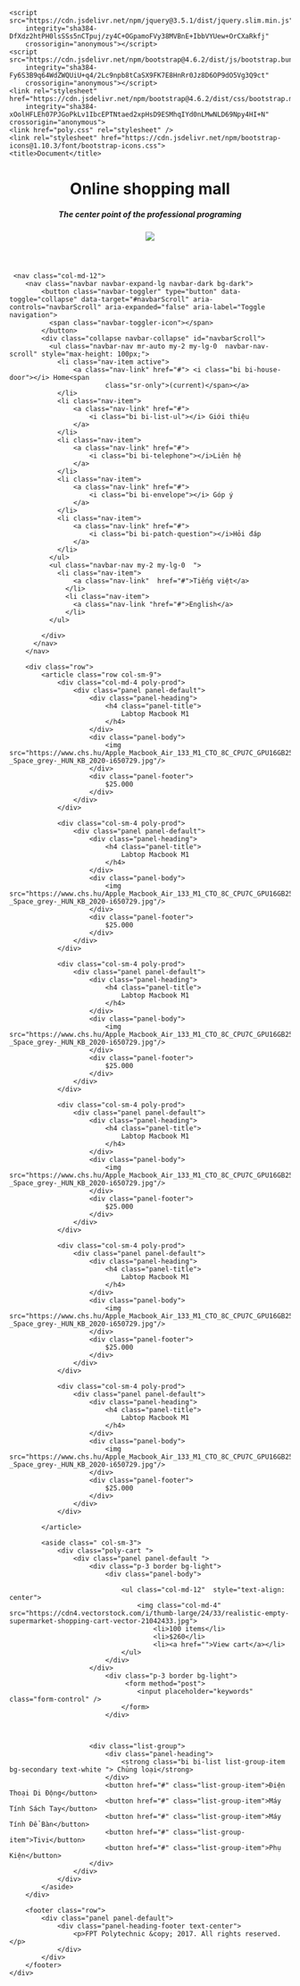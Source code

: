 <!DOCTYPE html>
<html lang="en">

<head>
    <meta charset="UTF-8">
    <meta http-equiv="X-UA-Compatible" content="IE=edge">
    <meta name="viewport" content="width=device-width, initial-scale=1.0">

    <script src="https://cdn.jsdelivr.net/npm/jquery@3.5.1/dist/jquery.slim.min.js"
        integrity="sha384-DfXdz2htPH0lsSSs5nCTpuj/zy4C+OGpamoFVy38MVBnE+IbbVYUew+OrCXaRkfj"
        crossorigin="anonymous"></script>
    <script src="https://cdn.jsdelivr.net/npm/bootstrap@4.6.2/dist/js/bootstrap.bundle.min.js"
        integrity="sha384-Fy6S3B9q64WdZWQUiU+q4/2Lc9npb8tCaSX9FK7E8HnRr0Jz8D6OP9dO5Vg3Q9ct"
        crossorigin="anonymous"></script>
    <link rel="stylesheet" href="https://cdn.jsdelivr.net/npm/bootstrap@4.6.2/dist/css/bootstrap.min.css"
        integrity="sha384-xOolHFLEh07PJGoPkLv1IbcEPTNtaed2xpHsD9ESMhqIYd0nLMwNLD69Npy4HI+N" crossorigin="anonymous">
    <link href="poly.css" rel="stylesheet" />
    <link rel="stylesheet" href="https://cdn.jsdelivr.net/npm/bootstrap-icons@1.10.3/font/bootstrap-icons.css">
    <title>Document</title>
</head>

<body>
    <div class="container">
        <header class="col-md-12">
            <div class="shopping-mall ">
                <h1>Online shopping mall</h1>
                <h5>The center point of the professional programing</h5>
                <img src="IMG/header-object.png" class=""/>      
            </div>
        </Header>

     <nav class="col-md-12">  
        <nav class="navbar navbar-expand-lg navbar-dark bg-dark">
            <button class="navbar-toggler" type="button" data-toggle="collapse" data-target="#navbarScroll" aria-controls="navbarScroll" aria-expanded="false" aria-label="Toggle navigation">
              <span class="navbar-toggler-icon"></span>
            </button>
            <div class="collapse navbar-collapse" id="navbarScroll">
              <ul class="navbar-nav mr-auto my-2 my-lg-0  navbar-nav-scroll" style="max-height: 100px;">
                <li class="nav-item active">
                    <a class="nav-link" href="#"> <i class="bi bi-house-door"></i> Home<span
                            class="sr-only">(current)</span></a>
                </li>
                <li class="nav-item">
                    <a class="nav-link" href="#">
                        <i class="bi bi-list-ul"></i> Giới thiệu
                    </a>
                </li>
                <li class="nav-item">
                    <a class="nav-link" href="#">
                        <i class="bi bi-telephone"></i>Liên hệ
                    </a>
                </li>
                <li class="nav-item">
                    <a class="nav-link" href="#">
                        <i class="bi bi-envelope"></i> Góp ý
                    </a>
                </li>
                <li class="nav-item">
                    <a class="nav-link" href="#">
                        <i class="bi bi-patch-question"></i>Hỏi đáp
                    </a>
                </li>
              </ul>
              <ul class="navbar-nav my-2 my-lg-0  ">
                <li class="nav-item">
                    <a class="nav-link"  href="#">Tiếng việt</a>
                  </li>
                  <li class="nav-item">
                    <a class="nav-link "href="#">English</a>
                  </li>
              </ul>
              
            </div>
          </nav>
        </nav>

        <div class="row">
            <article class="row col-sm-9">
                <div class="col-md-4 poly-prod">
                    <div class="panel panel-default">
                        <div class="panel-heading">
                            <h4 class="panel-title">
                                Labtop Macbook M1
                            </h4>
                        </div>
                        <div class="panel-body">
                            <img src="https://www.chs.hu/Apple_Macbook_Air_133_M1_CTO_8C_CPU7C_GPU16GB256GB_-_Space_grey-_HUN_KB_2020-i650729.jpg"/>
                        </div>
                        <div class="panel-footer">
                            $25.000
                        </div>
                    </div>
                </div>

                <div class="col-sm-4 poly-prod">
                    <div class="panel panel-default">
                        <div class="panel-heading">
                            <h4 class="panel-title">
                                Labtop Macbook M1
                            </h4>
                        </div>
                        <div class="panel-body">
                            <img src="https://www.chs.hu/Apple_Macbook_Air_133_M1_CTO_8C_CPU7C_GPU16GB256GB_-_Space_grey-_HUN_KB_2020-i650729.jpg"/>
                        </div>
                        <div class="panel-footer">
                            $25.000
                        </div>
                    </div>
                </div>

                <div class="col-sm-4 poly-prod">
                    <div class="panel panel-default">
                        <div class="panel-heading">
                            <h4 class="panel-title">
                                Labtop Macbook M1
                            </h4>
                        </div>
                        <div class="panel-body">
                            <img src="https://www.chs.hu/Apple_Macbook_Air_133_M1_CTO_8C_CPU7C_GPU16GB256GB_-_Space_grey-_HUN_KB_2020-i650729.jpg"/>
                        </div>
                        <div class="panel-footer">
                            $25.000
                        </div>
                    </div>
                </div>

                <div class="col-sm-4 poly-prod">
                    <div class="panel panel-default">
                        <div class="panel-heading">
                            <h4 class="panel-title">
                                Labtop Macbook M1
                            </h4>
                        </div>
                        <div class="panel-body">
                            <img src="https://www.chs.hu/Apple_Macbook_Air_133_M1_CTO_8C_CPU7C_GPU16GB256GB_-_Space_grey-_HUN_KB_2020-i650729.jpg"/>
                        </div>
                        <div class="panel-footer">
                            $25.000
                        </div>
                    </div>
                </div>

                <div class="col-sm-4 poly-prod">
                    <div class="panel panel-default">
                        <div class="panel-heading">
                            <h4 class="panel-title">
                                Labtop Macbook M1
                            </h4>
                        </div>
                        <div class="panel-body">
                            <img src="https://www.chs.hu/Apple_Macbook_Air_133_M1_CTO_8C_CPU7C_GPU16GB256GB_-_Space_grey-_HUN_KB_2020-i650729.jpg"/>
                        </div>
                        <div class="panel-footer">
                            $25.000
                        </div>
                    </div>
                </div>

                <div class="col-sm-4 poly-prod">
                    <div class="panel panel-default">
                        <div class="panel-heading">
                            <h4 class="panel-title">
                                Labtop Macbook M1
                            </h4>
                        </div>
                        <div class="panel-body">
                            <img src="https://www.chs.hu/Apple_Macbook_Air_133_M1_CTO_8C_CPU7C_GPU16GB256GB_-_Space_grey-_HUN_KB_2020-i650729.jpg"/>
                        </div>
                        <div class="panel-footer">
                            $25.000
                        </div>
                    </div>
                </div>

            </article>

            <aside class=" col-sm-3">
                <div class="poly-cart ">
                    <div class="panel panel-default ">
                        <div class="p-3 border bg-light">
                            <div class="panel-body">     
                                                       
                                <ul class="col-md-12"  style="text-align: center">     
                                    <img class="col-md-4" src="https://cdn4.vectorstock.com/i/thumb-large/24/33/realistic-empty-supermarket-shopping-cart-vector-21042433.jpg">
                                        <li>100 items</li>
                                        <li>$260</li>
                                        <li><a href="">View cart</a></li>           
                                </ul>
                            </div>
                        </div>
                            <div class="p-3 border bg-light">
                                 <form method="post">
                                    <input placeholder="keywords" class="form-control" />
                                </form>
                            </div>
                        
                       
                        
                        <div class="list-group">
                            <div class="panel-heading">
                                <strong class="bi bi-list list-group-item bg-secondary text-white "> Chủng loại</strong>
                            </div>
                            <button href="#" class="list-group-item">Điện Thoại Di Động</button>
                            <button href="#" class="list-group-item">Máy Tính Sách Tay</button>
                            <button href="#" class="list-group-item">Máy Tính Để Bàn</button>
                            <button href="#" class="list-group-item">Tivi</button>
                            <button href="#" class="list-group-item">Phụ Kiện</button>                           
                        </div>
                    </div>
                </div>
            </aside>
        </div>

        <footer class="row">
            <div class="panel panel-default">
                <div class="panel-heading-footer text-center">
                    <p>FPT Polytechnic &copy; 2017. All rights reserved.</p>
                </div>
            </div>
        </footer>
    </div>
</body>

</html>

